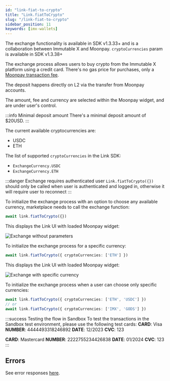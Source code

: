```yaml
---
id: "link-fiat-to-crypto"
title: "Link.fiatToCrypto"
slug: "/link-fiat-to-crypto"
sidebar_position: 11
keywords: [imx-wallets]
---
```


The exchange functionality is available in SDK v1.3.33+ and is a collaboration between Immutable X and Moonpay. `cryptoCurrencies` param is available in SDK v1.3.38+

The exchange process allows users to buy crypto from the Immutable X platform using a credit card. There's no gas price for purchases, only a [Moonpay transaction fee](https://support.moonpay.com/hc/en-gb/articles/360011930117-What-fees-do-you-charge-).

The deposit happens directly on L2 via the transfer from Moonpay accounts.

The amount, fee and currency are selected within the Moonpay widget, and are under user's control.

:::info Minimal deposit amount
There's a minimal deposit amount of $20USD.
:::

The current available cryptocurrencies are:

- USDC
- ETH

The list of supported `cryptoCurrencies` in the Link SDK:

- `ExchangeCurrency.USDC`
- `ExchangeCurrency.ETH`

:::danger Exchange requires authenticated user
`Link.fiatToCrypto({})` should only be called when user is authenticated and logged in, otherwise it will require user to reconnect
:::

To initialize the exchange process with an option to choose any available currency, marketplace needs to call the exchange function:

```typescript
await link.fiatToCrypto({})
```

This displays the Link UI with loaded Moonpay widget:

![Exchange without parameters](/img/link-sdk-moonpay/exchange-without-params.png 'Exchange without parameters')

To initialize the exchange process for a specific currency:

```typescript
await link.fiatToCrypto({ cryptoCurrencies: ['ETH'] })
```

This displays the Link UI with loaded Moonpay widget:

![Exchange with specific currency](/img/link-sdk-moonpay/exchange-with-currency-chosen.png 'Exchange with specific currency')

To initialize the exchange process when a user can choose only specific currencies:

```typescript
await link.fiatToCrypto({ cryptoCurrencies: ['ETH', 'USDC'] })
// or
await link.fiatToCrypto({ cryptoCurrencies: ['IMX', 'GODS'] })
```

:::success Testing the flow in Sandbox
To test the transactions in the Sandbox test environment, please use the following test cards:
**CARD**: Visa
**NUMBER**: 4444493318246892
**DATE**: 12/2023
**CVC**: 123

**CARD**: Mastercard
**NUMBER**: 2222755234426838
**DATE**: 01/2024
**CVC**: 123
:::

## Errors

See error responses [here](./link-errors.md#fiat-to-crypto).
